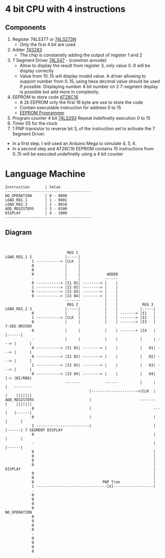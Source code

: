 # 4 bit CPU with 4 instructions

## Components

1. Register 74LS377 or [74LS273N](http://www.ti.com/lit/ds/symlink/sn74ls273.pdf)
    - Only the first 4 bit are used
2. Adder [74S283](http://www.ti.com/lit/ds/symlink/sn74s283.pdf)
    - The chip is constanstly adding the output of register 1 and 2
3. 7 Segment Driver [74LS47](http://www.ti.com/lit/ds/symlink/sn74ls47.pdf) - (common annode)
    - Allow to display the result from register 3, only value 0..9 will be display correctly
    - Value from 10..15 will display invalid value.
A driver allowing to support number from 0..15, using hexa decimal value should be used if possible.
Displaying number 4 bit number on 2 7-segment display is possible but add more in complexity.    
4. EEPROM to store code [AT28C16](https://www.mouser.com/catalog/specsheets/atmel_doc0540.pdf)
    - A 2k EEPROM only the first 16 byte are use to store the code
    - Contain executable instruction for address 0 to 15
    - [EEPROM Programmer](https://frederictorres.blogspot.com/2018/06/at28c16-eeprom-programmer.html)
5. Program counter 4 bit [74LS293](http://www.ti.com/lit/ds/symlink/sn74ls293.pdf)
    Repeat indefinetly execution 0 to 15
6. Timer 55 for the clock
7. 1 PNP transistor to reverse bit 3, of the instruction set
   to activate the 7 Segment Driver.

- In a first step, I will used an Arduino Mega to simulate 4, 5, 6.
- In a second step and AT28C16 EEPROM contains 15 instructions from 0..15 will be executed
undefinetly using a 4 bit counter


# Language Machine

```
Instruction       | Value
---------------------------------------
NO_OPERATION      | 0 - 0000
LOAD_REG_1        | 1 - 0001
LOAD_REG_2        | 2 - 0010
ADD_REGISTERS     | 3 - 0100
DISPLAY           | 4 - 1000
---------------------------------------
```

## Diagram
```


                            REG 1
LOAD_REG_1 2               |-----|
            1 -----------> |CLK  |
            0              |     |
            0              |     |
            0              |     |            ADDER
            -              |     |           ------
            0 -----------> |I1 O1| --------> |    |
            1 -----------> |I2 O2| --------> |    |
            0 -----------> |I3 O3| --------> |    |
            0 -----------> |I3 04| --------> |    |
                           -------           |    |
                            REG 2            |    |           REG 3
LOAD_REG_2 3               |-----|           |    |          |-----|
            0              |     |           |    | -------> |I1   |
            1 -----------> |CLK  |           |    | -------> |I2   |
            0              |     |           |    | -------> |I3   |    7-SEG DRIVER
            0              |     |           |    | -------> |I4   |      |------|
            -              |     |           |    |          |     | ---> |      |
            0 -----------> |I1 O1| --------> |    |          |   O1| ---> |      |
            0 -----------> |I2 O2| --------> |    |          |   O2| ---> |      |
            1 -----------> |I3 O3| --------> |    |          |   O3| ---> |      |
            0 -----------> |I3 O4| --------> |    |          |   O4|  |-> |BI/RBO|
                           -------           ------          |     |  |   --------
                                      |--------------------->|CLK  |  |    |||||||
ADD_REGISTERS                         |                      -------  |    |||||||
            0                         |                            ---|   |------|
            0                         |                            |      |      |
            1 ------------------------|                            |      |------| 7 SEGMENT DISPLAY
            0                                                      |      |      |
            -                                                      |      |------|
            0                                                      |      
            0                                                      |
            0                                                      |
            0                                                      |
DISPLAY                                                            |
            0                                                      |
            0                                                      |
            0                               PNP Tran               |
            1 --------------------------------[X]------------------|
            -
            0
            0
            0
            0
NO_OPERATION
            0
            0
            0
            0
            -
            0
            0
            0
            0
```
